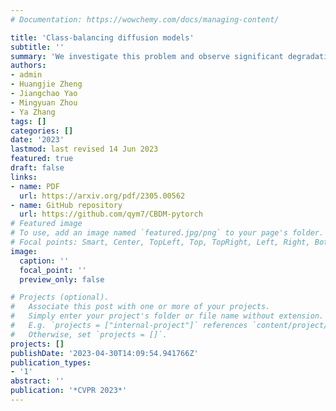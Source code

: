 ```yaml
---
# Documentation: https://wowchemy.com/docs/managing-content/

title: 'Class-balancing diffusion models'
subtitle: ''
summary: 'We investigate this problem and observe significant degradation in both diversity and fidelity, and propose Class-Balancing Diffusion Models (CBDM) that are trained with a distribution adjustment regularizer as a solution.'
authors:
- admin
- Huangjie Zheng
- Jiangchao Yao
- Mingyuan Zhou
- Ya Zhang
tags: []
categories: []
date: '2023'
lastmod: last revised 14 Jun 2023
featured: true
draft: false
links:
- name: PDF
  url: https://arxiv.org/pdf/2305.00562
- name: GitHub repository
  url: https://github.com/qym7/CBDM-pytorch
# Featured image
# To use, add an image named `featured.jpg/png` to your page's folder.
# Focal points: Smart, Center, TopLeft, Top, TopRight, Left, Right, BottomLeft, Bottom, BottomRight.
image:
  caption: ''
  focal_point: ''
  preview_only: false

# Projects (optional).
#   Associate this post with one or more of your projects.
#   Simply enter your project's folder or file name without extension.
#   E.g. `projects = ["internal-project"]` references `content/project/deep-learning/index.md`.
#   Otherwise, set `projects = []`.
projects: []
publishDate: '2023-04-30T14:09:54.941766Z'
publication_types:
- '1'
abstract: ''
publication: '*CVPR 2023*'
---
```


